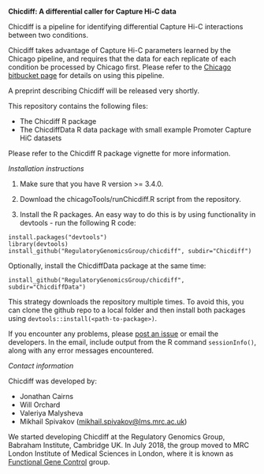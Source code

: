 **Chicdiff: A differential caller for Capture Hi-C data** 

Chicdiff is a pipeline for identifying differential Capture Hi-C interactions between two conditions. 

Chicdiff takes advantage of Capture Hi-C parameters learned by the Chicago pipeline, and requires that the data for each replicate of each condition be processed by Chicago first. Please refer to the [Chicago bitbucket page](http://www.bitbucket.org/chicagoTeam/chicago) for details on using this pipeline.

A preprint describing Chicdiff will be released very shortly.

This repository contains the following files:

- The Chicdiff R package     
- The ChicdiffData R data package with small example Promoter Capture HiC datasets

Please refer to the Chicdiff R package vignette for more information.

*Installation instructions*

1. Make sure that you have R version >= 3.4.0. 

2. Download the chicagoTools/runChicdiff.R script from the repository.

3. Install the R packages. An easy way to do this is by using functionality in devtools - run the following R code:

```{r}
install.packages("devtools")
library(devtools)
install_github("RegulatoryGenomicsGroup/chicdiff", subdir="Chicdiff")
```

Optionally, install the ChicdiffData package at the same time:

```{r}
install_github("RegulatoryGenomicsGroup/chicdiff", subdir="ChicdiffData")
```

This strategy downloads the repository multiple times. To avoid this, you can clone the github repo to a local folder and then install both packages using ``devtools::install(<path-to-package>)``.

If you encounter any problems, please [post an issue](https://github.com/RegulatoryGenomicsGroup/chicdiff/issues) or email the developers. In the email, include output from the R command ``sessionInfo()``, along with any error messages encountered.

*Contact information*

Chicdiff was developed by:

- Jonathan Cairns 
- Will Orchard
- Valeriya Malysheva
- Mikhail Spivakov ([mikhail.spivakov@lms.mrc.ac.uk](mailto:mikhail.spivakov@lms.mrc.ac.uk))

We started developing Chicdiff at the Regulatory Genomics Group, Babraham Institute, Cambridge UK. In July 2018, the group moved to MRC London Institute of Medical Sciences in London, where it is known as [Functional Gene Control](http://www.lms.mrc.ac.uk/groups/functional-gene-control) group.
